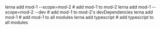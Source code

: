 lerna add mod-1 --scope=mod-2 # add mod-1 to mod-2
lerna add mod-1 --scope=mod-2 --dev # add mod-1 to mod-2's devDependencies
lerna add mod-1 # add mod-1 to all modules
lerna add typescript # add typescript to all modules